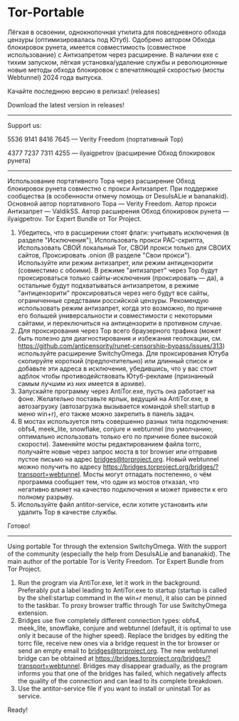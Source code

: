 # Tor-Portable

Лёгкая в освоении, однокнопочная утилита для повседневного обхода цензуры (оптимизировалась под Ютуб). Одобрено автором Обхода блокировок рунета, имеется совместимость (совместное использование) с Антизапретом через расширение. В наличии exe с тихим запуском, лёгкая установка/удаление службы и революционные новые методы обхода блокировок с впечатляющей скоростью (мосты Webtunnel) 2024 года выпуска.

Качайте последнюю версию в релизах! (releases)

Download the latest version in releases!

---
Support us:

5536 9141 8416 7645 — Verity Freedom (портативный Тор)

4377 7237 7311 4255 — ilyaigpetrov (расширение Обход блокировок рунета)

---
Использование портативного Тора через расширение Обход блокировок рунета совместно с прокси Антизапрет. При поддержке сообщества (в особенности отмечу помощь от DesuIsALie и bananakid). Основной автор портативного Тора — Verity Freedom. Автор прокси Антизапрет — ValdikSS. Автор расширения Обход блокировок рунета — ilyaigpetrov. Tor Expert Bundle от Tor Project.

1) Убедитесь, что в расширении стоят флаги: учитывать исключения (в разделе "Исключения"), Использовать прокси PAC-скрипта, Использовать СВОЙ локальный Tor, СВОИ прокси только для СВОИХ сайтов, Проксировать .onion (В разделе "Свои прокси"). Используйте или режим антизапрет, или режим антицензорити (совместимо с обоими). В режиме "антизапрет" через Тор будут проксироваться только сайты-исключения (проксировать — да), а остальные будут подхватываться антизапретом, в режиме "антицензорити" проксироваться через него будут все сайты, ограниченные средствами российской цензуры. Рекомендую использовать режим антизапрет, когда это возможно, по причине его большей универсальности и совместимости с некоторыми сайтами, и переключиться на антицензорити в противном случае.
2) Для проксирования через Тор всего браузерного трафика (может быть полезно для диагностирования и избежания геолокации, см. https://github.com/anticensority/runet-censorship-bypass/issues/313) используйте расширение SwitchyOmega. Для проксирования Ютуба скопируйте короткий (предпочтительно) или длинный список и добавьте эти адреса в исключения, убедившись, что у вас стоит адблок чтобы противодействовать Ютуб-рекламе (признанный самым лучшим из них имеется в архиве).
3) Запускайте программу через AntiTor.exe, пусть она работает на фоне. Желательно поставьте ярлык, ведущий на AntiTor.exe, в автозагрузку (автозагрузка вызывается командой shell:startup в меню win+r), его также можно закрепить в панель задач.
4) В мостах используется пять совершенно разных типа подключения: obfs4, meek_lite, snowflake, conjure и webtunnel (по умолчанию, оптимально использовать только его по причине более высокой скорости). Заменяйте мосты редактированием файла torrc, получайте новые через запрос моста в tor browser или отправив пустое письмо на адрес bridges@torproject.org. Новый webtunnel можно получить по адресу https://bridges.torproject.org/bridges/?transport=webtunnel. Мосты могут отпадать постепенно, о чём программа сообщает тем, что один из мостов отказал, что негативно влияет на качество подключения и может привести к его полному разрыву.
5) Используйте файл antitor-service, если хотите установить или удалить Тор в качестве службы.

Готово!

---
Using portable Tor through the extension SwitchyOmega. With the support of the community (especially the help from DesuIsALie and bananakid). The main author of the portable Tor is Verity Freedom. Tor Expert Bundle from Tor Project.

1) Run the program via AntiTor.exe, let it work in the background. Preferably put a label leading to AntiTor.exe to startup (startup is called by the shell:startup command in the win+r menu), it also can be pinned to the taskbar. To proxy browser traffic through Tor use SwitchyOmega extension.
2) Bridges use five completely different connection types: obfs4, meek_lite, snowflake, conjure and webtunnel (default, it is optimal to use only it because of the higher speed). Replace the bridges by editing the torrc file, receive new ones via a bridge request in the tor browser or send an empty email to bridges@torproject.org. The new webtunnel bridge can be obtained at https://bridges.torproject.org/bridges/?transport=webtunnel. Bridges may disappear gradually, as the program informs you that one of the bridges has failed, which negatively affects the quality of the connection and can lead to its complete breakdown.
3) Use the antitor-service file if you want to install or uninstall Tor as service.

Ready!
